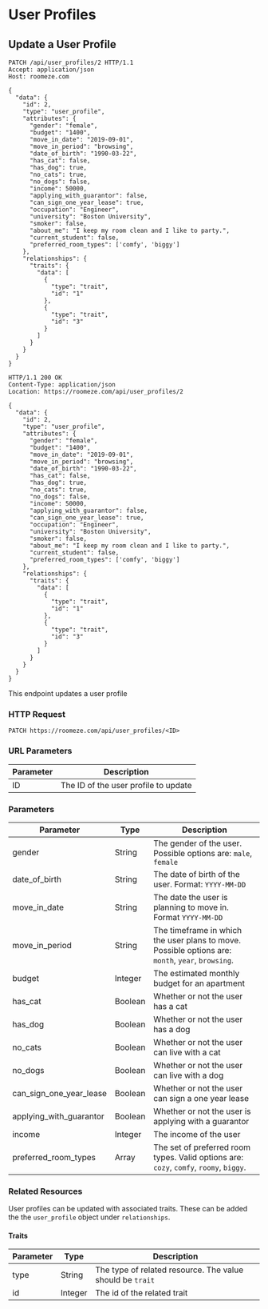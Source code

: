 # User Profiles

## Update a User Profile

```http
PATCH /api/user_profiles/2 HTTP/1.1
Accept: application/json
Host: roomeze.com

{
  "data": {
    "id": 2,
    "type": "user_profile",
    "attributes": {
      "gender": "female",
      "budget": "1400",
      "move_in_date": "2019-09-01",
      "move_in_period": "browsing",
      "date_of_birth": "1990-03-22",
      "has_cat": false,
      "has_dog": true,
      "no_cats": true,
      "no_dogs": false,
      "income": 50000,
      "applying_with_guarantor": false,
      "can_sign_one_year_lease": true,
      "occupation": "Engineer",
      "university": "Boston University",
      "smoker": false,
      "about_me": "I keep my room clean and I like to party.",
      "current_student": false,
      "preferred_room_types": ['comfy', 'biggy']
    },
    "relationships": {
      "traits": {
        "data": [
          {
            "type": "trait",
            "id": "1"
          },
          {
            "type": "trait",
            "id": "3"
          }
        ]
      }
    }
  }
}
```
```http
HTTP/1.1 200 OK
Content-Type: application/json
Location: https://roomeze.com/api/user_profiles/2

{
  "data": {
    "id": 2,
    "type": "user_profile",
    "attributes": {
      "gender": "female",
      "budget": "1400",
      "move_in_date": "2019-09-01",
      "move_in_period": "browsing",
      "date_of_birth": "1990-03-22",
      "has_cat": false,
      "has_dog": true,
      "no_cats": true,
      "no_dogs": false,
      "income": 50000,
      "applying_with_guarantor": false,
      "can_sign_one_year_lease": true,
      "occupation": "Engineer",
      "university": "Boston University",
      "smoker": false,
      "about_me": "I keep my room clean and I like to party.",
      "current_student": false,
      "preferred_room_types": ['comfy', 'biggy']
    },
    "relationships": {
      "traits": {
        "data": [
          {
            "type": "trait",
            "id": "1"
          },
          {
            "type": "trait",
            "id": "3"
          }
        ]
      }
    }
  }
}
```

This endpoint updates a user profile

### HTTP Request

`PATCH https://roomeze.com/api/user_profiles/<ID>`

### URL Parameters

Parameter | Description
--------- | -----------
ID        | The ID of the user profile to update

### Parameters

Parameter               | Type    | Description
----------------------- | ------- | -----------
gender                  | String  | The gender of the user. Possible options are: `male`, `female`
date_of_birth           | String  | The date of birth of the user. Format: `YYYY-MM-DD`
move_in_date            | String  | The date the user is planning to move in. Format `YYYY-MM-DD`
move_in_period          | String  | The timeframe in which the user plans to move. Possible options are: <code>month</code>, <code>year</code>, <code>browsing</code>.
budget                  | Integer | The estimated monthly budget for an apartment
has_cat                 | Boolean | Whether or not the user has a cat
has_dog                 | Boolean | Whether or not the user has a dog
no_cats                 | Boolean | Whether or not the user can live with a cat
no_dogs                 | Boolean | Whether or not the user can live with a dog
can_sign_one_year_lease | Boolean | Whether or not the user can sign a one year lease
applying_with_guarantor | Boolean | Whether or not the user is applying with a guarantor
income                  | Integer | The income of the user
preferred_room_types    | Array   | The set of preferred room types. Valid options are: <code>cozy</code>, <code>comfy</code>, <code>roomy</code>, <code>biggy</code>.

### Related Resources

User profiles can be updated with associated traits. These can be added the the `user_profile` object under `relationships`.

#### Traits

Parameter | Type    | Description
--------- | ------- | -----------
type      | String  | The type of related resource. The value should be `trait`
id        | Integer | The id of the related trait
